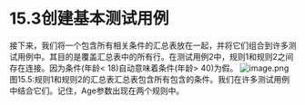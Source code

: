# 15.3创建基本测试用例

接下来，我们将一个包含所有相关条件的汇总表放在一起，并将它们组合到许多测试用例中。其目的是覆盖汇总表中的所有行。在测试用例2中，规则1和规则2之间存在连接。因为条件(年龄< 18)自动意味着条件(年龄> 40)为假。
![image.png](https://static.aiwriter.net/oG3nbKxibYYPA3NySvuJdo/6YX6xUCHUK7sKqkj9rAMv8/iWAjyx5bpS9Tvd9JVpZwSU)
图15.5:规则1和规则2的汇总表汇总表包含所有包含的条件。我们在许多测试用例中结合它们。记住，Age参数出现在两个规则中。
